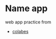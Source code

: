 # Name app
web app practice from
- [colabes](https://codelabs.developers.google.com/codelabs/flutter-codelab-first?hl=en#0)